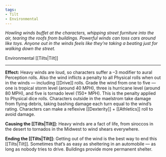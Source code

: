 ```yaml
---
tags:
- Tilt
- Environmental
---
```


_Howling winds buffet at the characters, whipping street furniture into the air, tearing the roofs from buildings. Powerful winds can toss cars around like toys. Anyone out in the winds feels like they’re taking a beating just for walking down the street._

Environmental [[Tilts|Tilt]]

---

**Effect:** Heavy winds are loud, so characters suffer a –3 modifier to aural Perception rolls. Also the wind inflicts a penalty to all Physical rolls when out in the winds — including [[Drive]] rolls. Grade the wind from one to five — one is tropical storm level (around 40 MPH), three is hurricane level (around 80 MPH), and five is tornado level (150+ MPH). This is the penalty applied to Physical dice rolls. Characters outside in the maelstrom take damage from flying debris, taking bashing damage each turn equal to the wind’s rating. Characters can make a reflexive [[Dexterity]] + [[Athletics]] roll to avoid damage.

**Causing the [[Tilts|Tilt]]:** Heavy winds are a fact of life, from siroccos in the desert to tornados in the Midwest to wind shears everywhere.

**Ending the [[Tilts|Tilt]]:** Getting out of the wind is the best way to end this [[Tilts|Tilt]]. Sometimes that’s as easy as sheltering in an automobile — as long as nobody tries to drive. Buildings provide more permanent shelter.